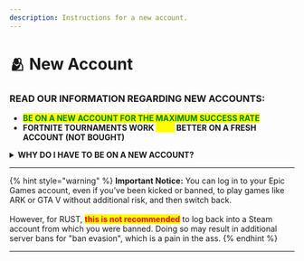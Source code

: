 ```yaml
---
description: Instructions for a new account.
---
```


# 🫂 New Account

### **READ OUR INFORMATION REGARDING NEW ACCOUNTS:**

* <mark style="color:green;">**BE ON A NEW ACCOUNT FOR THE MAXIMUM SUCCESS RATE**</mark>
* **FORTNITE TOURNAMENTS WORK **<mark style="color:yellow;">**30%**</mark>** BETTER ON A FRESH ACCOUNT (NOT BOUGHT)**

<details>

<summary><strong>WHY DO I HAVE TO BE ON A NEW ACCOUNT?</strong></summary>

We recommend you open a new account just to be safe and not risk all your hard work. Going on your main account, which you've been kicked on before, brings potential risks, and we do not recommend it generally. <mark style="color:orange;">**We are also not responsible if you do.**</mark>

</details>

***

{% hint style="warning" %}
**Important Notice:** You can log in to your Epic Games account, even if you’ve been kicked or banned, to play games like ARK or GTA V without additional risk, and then switch back.\
\
However, for RUST, <mark style="color:red;">**this is not recommended**</mark> to log back into a Steam account from which you were banned. Doing so may result in additional server bans for "ban evasion", which is a pain in the ass.
{% endhint %}

***
